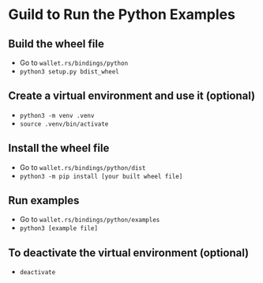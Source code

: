# Guild to Run the Python Examples

## Build the wheel file

- Go to `wallet.rs/bindings/python`
- `python3 setup.py bdist_wheel`

## Create a virtual environment and use it (optional)

- `python3 -m venv .venv`
- `source .venv/bin/activate`

## Install the wheel file

- Go to `wallet.rs/bindings/python/dist`
- `python3 -m pip install [your built wheel file]`

## Run examples

- Go to `wallet.rs/bindings/python/examples`
- `python3 [example file]`

## To deactivate the virtual environment (optional)

- `deactivate`